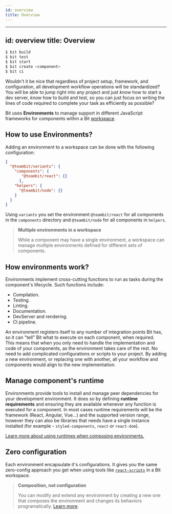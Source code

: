 ```yaml
---
id: overview
title: Overview
---
```


---
id: overview
title: Overview
---

```sh
$ bit build
$ bit test
$ bit start
$ bit create <component>
$ bit ci
```

Wouldn't it be nice that regardless of project setup, framework, and configuration, all development workflow operations will be standardized? You will be able to jump right into any project and just *know* how to start a dev server, *know* how to build and test, so you can just focus on writing the lines of code required to complete your task as efficiently as possible?

Bit uses **Environments** to manage support in different JavaScript frameworks for components within a Bit [workspace](/docs/workspace/overview).

## How to use Environments?

Adding an environment to a workspace can be done with the following configuration:

```json
{
  "@teambit/variants": {
    "components": {
       "@teambit/react": {}
      },
    "helpers": {
      "@teambit/node": {}
    }
  }
}
```

Using `variants` you set the environment `@teambit/react` for all components in the `components` directory and `@teambit/node` for all components in `helpers`.

> **Multiple environments in a workspace**
>
> While a component may have a single environment, a workspace can manage multiple environments defined for different sets of components.

## How environments work?

Environments implement cross-cutting functions to run as tasks during the component's lifecycle. Such functions include:

- Compilation.
- Testing.
- Linting.
- Documentation.
- DevServer and rendering.
- CI pipeline.

An environment registers itself to any number of integration points Bit has, so it can "tell" Bit what to execute on each component, when required.  
This means that when you only need to handle the implementation and code of your components, as the environment takes care of the rest. No need to add complicated configurations or scripts to your project. By adding a new environment, or replacing one with another, all your workflow and components would align to the new implementation.

## Manage component's runtime

Environments provide tools to install and manage peer dependencies for your development environment. It does so by defining **runtime requirements** and ensuring they are available whenever any function is executed for a component. In most cases runtime requirements will be the framework (React, Angular, Vue...) and the supported version range, however they can also be libraries that needs have a single instance installed (for example - `styled-components`, `react` or `react-dom`).

[Learn more about using runtimes when composing environments.](TODO)

## Zero configuration

Each environment encapsulate it's configurations. It gives you the same zero-config approach you get when using tools like [`react-scripts`](https://www.npmjs.com/package/react-scripts) in a Bit workspace.

> **Composition, not configuration**
>
> You can modify and extend any environment by creating a new one that composes the environment and changes its behaviors programatically. [Learn more](/docs/environment/composing-environments).
